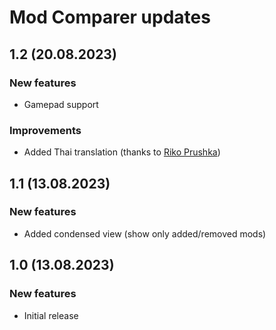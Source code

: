 # Mod Comparer updates

## 1.2 (20.08.2023)

### New features

- Gamepad support

### Improvements

- Added Thai translation (thanks to [Riko Prushka](https://steamcommunity.com/id/safc))

## 1.1 (13.08.2023)

### New features

- Added condensed view (show only added/removed mods)

## 1.0 (13.08.2023)

### New features

- Initial release

